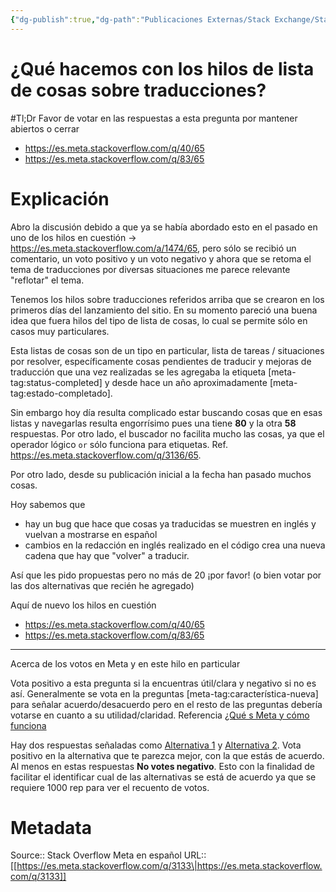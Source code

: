 ```yaml
---
{"dg-publish":true,"dg-path":"Publicaciones Externas/Stack Exchange/Stack Overflow en español/Stack Overflow en español Meta/es.meta.stackoverflow.com-3133.md","permalink":"/publicaciones-externas/stack-exchange/stack-overflow-en-espanol/stack-overflow-en-espanol-meta/es-meta-stackoverflow-com-3133/","title":"¿Qué hacemos con los hilos de lista de cosas sobre traducciones?","hide":true,"noteIcon":"default","created":"2024-04-03T12:49:10.729-06:00","updated":"2024-04-05T16:44:02.362-06:00"}
---
```


# ¿Qué hacemos con los hilos de lista de cosas sobre traducciones?

#Tl;Dr
Favor de votar en las respuestas a esta pregunta por mantener abiertos o cerrar

- https://es.meta.stackoverflow.com/q/40/65
- https://es.meta.stackoverflow.com/q/83/65

# Explicación

Abro la discusión debido a que ya se había abordado esto en el pasado en uno de los hilos en cuestión -> https://es.meta.stackoverflow.com/a/1474/65, pero sólo se recibió un comentario, un voto positivo y un voto negativo y ahora que se retoma el tema de traducciones por diversas situaciones me parece relevante "reflotar" el tema.

Tenemos los hilos sobre traducciones referidos arriba que se crearon en los primeros días del lanzamiento del sitio. En su momento pareció una buena idea que fuera hilos del tipo de lista de cosas, lo cual se permite sólo en casos muy particulares. 

Esta listas de cosas son de un tipo en particular, lista de tareas / situaciones por resolver, específicamente cosas pendientes de traducir y mejoras de traducción que una vez realizadas se les agregaba la etiqueta [meta-tag:status-completed] y desde hace un año aproximadamente [meta-tag:estado-completado].

Sin embargo hoy día resulta complicado estar buscando cosas que en esas listas y navegarlas resulta engorrísimo pues una tiene **80** y la otra **58** respuestas. Por otro lado, el buscador no  facilita mucho las cosas, ya que el operador lógico `or` sólo funciona para etiquetas. Ref. https://es.meta.stackoverflow.com/q/3136/65.

Por otro lado, desde su publicación inicial a la fecha han pasado muchos cosas.

Hoy sabemos que 

- hay un bug que hace que cosas ya traducidas se muestren en inglés y vuelvan a mostrarse en español
- cambios en la redacción en inglés realizado en el código crea una nueva cadena que hay que "volver" a traducir.

Así que les pido propuestas pero no más de 20 ¡por favor! (o bien votar por las dos alternativas que recién he agregado)

Aquí de nuevo los hilos en cuestión

- https://es.meta.stackoverflow.com/q/40/65
- https://es.meta.stackoverflow.com/q/83/65


<hr>
Acerca de los votos en Meta y en este hilo en particular

Vota positivo a esta pregunta si la encuentras útil/clara y negativo si no es así. Generalmente se vota en la preguntas [meta-tag:característica-nueva] para señalar acuerdo/desacuerdo pero en el resto de las preguntas debería votarse en cuanto a su utilidad/claridad. Referencia [¿Qué s Meta y cómo funciona](https://es.stackoverflow.com/help/whats-meta)

Hay dos respuestas señaladas como [Alternativa 1][1] y [Alternativa 2][2]. Vota positivo en la alternativa que te parezca mejor, con la que estás de acuerdo. Al menos en estas respuestas **No votes negativo**. Esto con la finalidad de facilitar el identificar cual de las alternativas se está de acuerdo ya que se requiere 1000 rep para ver el recuento de votos.



  [1]: https://es.meta.stackoverflow.com/a/3134/65
  [2]: https://es.meta.stackoverflow.com/a/3135/65

# Metadata
Source:: Stack Overflow Meta en español
URL:: [[https://es.meta.stackoverflow.com/q/3133\|https://es.meta.stackoverflow.com/q/3133]]

